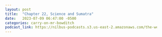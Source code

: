 ```yaml
---
layout: post
title:  "Chapter 22, Science and Sumatra"
date:   2023-07-09 06:47:00 -0500
categories: carry-on-mr-bowditch
podcast_link: https://nilbus-podcasts.s3.us-east-2.amazonaws.com/the-well-trained-mind/Carry%20On,%20Mr.%20Bowditch/Chapter%2022,%20Science%20and%20Sumatra.mp3
---
```

